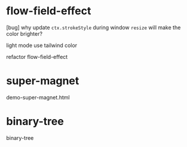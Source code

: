 # flow-field-effect

[bug] why update `ctx.strokeStyle` during window `resize` will make the color brighter?

light mode use tailwind color

refactor flow-field-effect

# super-magnet

demo-super-magnet.html

# binary-tree

binary-tree
